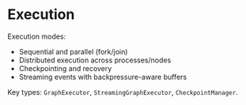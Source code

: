 # Execution

Execution modes:

- Sequential and parallel (fork/join)
- Distributed execution across processes/nodes
- Checkpointing and recovery
- Streaming events with backpressure-aware buffers

Key types: `GraphExecutor`, `StreamingGraphExecutor`, `CheckpointManager`.
